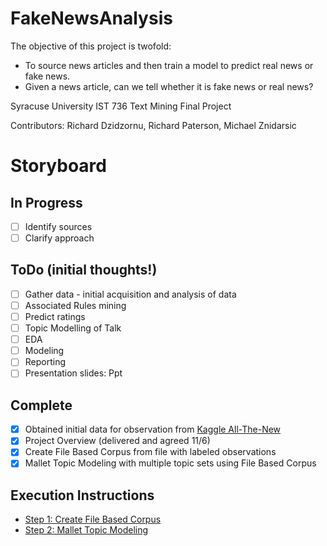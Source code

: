 # FakeNewsAnalysis
The objective of this project is twofold:
* To source news articles and then train a model to predict real news or fake news.
* Given a news article, can we tell whether it is fake news or real news?

Syracuse University IST 736 Text Mining Final Project

Contributors: Richard Dzidzornu, Richard Paterson, Michael Znidarsic
# Storyboard
## In Progress
- [ ] Identify sources
- [ ] Clarify approach
## ToDo (initial thoughts!)
- [ ] Gather data - initial acquisition and analysis of data
- [ ] Associated Rules mining
- [ ] Predict ratings
- [ ] Topic Modelling of Talk
- [ ] EDA
- [ ] Modeling
- [ ] Reporting     
- [ ] Presentation slides: Ppt
## Complete
- [x] Obtained initial data for observation from [Kaggle All-The-New](https://www.kaggle.com/snapcrack/all-the-news)
- [x] Project Overview (delivered and agreed 11/6)
- [x] Create File Based Corpus from file with labeled observations
- [x] Mallet Topic Modeling with multiple topic sets using File Based Corpus
## Execution Instructions
- [Step 1: Create File Based Corpus](https://github.com/richpatanalytics/FakeNewsAnalysis/blob/master/FakeNewsExecutionInstructions.pptx)
- [Step 2: Mallet Topic Modeling](https://github.com/richpatanalytics/FakeNewsAnalysis/blob/master/FakeNewsExecutionInstructions.pptx)
